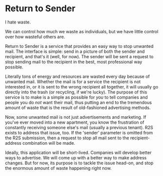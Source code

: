 # Return to Sender

I hate waste.

We can control how much we waste as individuals, but we have little control over how wasteful others are.

Return to Sender is a service that provides an easy way to stop unwanted mail. The interface is simple: send in a picture of both the sender and recipient, and that's it (well, for now). The sender will be sent a request to stop sending mail to the recipient in the best, most professional way possible.

Literally tons of energy and resources are wasted every day because of unwanted mail. Whether the mail is for a service the recipient is not interested in, or it is sent to the wrong recipient all together, it will usually go directly into the trash (or recycling, if we're lucky). The purpose of this service is to make is a simple as possible for *you* to tell companies and people you do *not* want their mail, thus putting an end to the tremendous amount of waste that is the result of old-fashioned advertising methods.

Now, some unwanted mail is not just advertisements and marketing. If you've ever moved into a new apartment, you know the frustration of constantly receiving someone else's mail (usually a previous tenant). R2S exists to address that issue, too. If the 'sender' parameter is omitted from the R2S submission, then a request to stop all mail sent to the recipient-address combination will be made.

Ideally, this application will be short-lived. Companies will develop better ways to advertise. We will come up with a better way to make address changes. But for now, its purpose is to tackle the issue head-on, and stop the enormous amount of waste happening right now.



